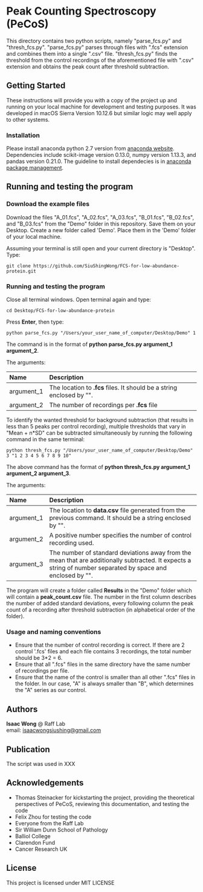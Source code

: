# Peak Counting Spectroscopy (PeCoS)
This directory contains two python scripts, namely "parse_fcs.py" and "thresh_fcs.py". "parse_fcs.py" parses through files with ".fcs" extension and combines them into a single ".csv" file. "thresh_fcs.py" finds the threshold from the control recordings of the aforementioned file with ".csv" extension and obtains the peak count after threshold subtraction.

## Getting Started

These instructions will provide you with a copy of the project up and running on your local machine for development and testing purposes. It was developed in macOS Sierra Version 10.12.6 but similar logic may well apply to other systems.

### Installation

Please install anaconda python 2.7 version from [anaconda website](https://www.anaconda.com/download/#macos). Dependencies include scikit-image version 0.13.0, numpy version 1.13.3, and pandas version 0.21.0. The guideline to install dependecies is in [anaconda package management](https://conda.io/projects/conda/en/latest/user-guide/tasks/manage-pkgs.html).

## Running and testing the program

### Download the example files

Download the files "A_01.fcs", "A_02.fcs", "A_03.fcs", "B_01.fcs", "B_02.fcs", and "B_03.fcs" from the "Demo" folder in this repository. Save them on your Desktop. Create a new folder called 'Demo'. Place them in the 'Demo' folder of your local machine.

Assuming your terminal is still open and your current directory is "Desktop". Type:  
```
git clone https://github.com/SiuShingWong/FCS-for-low-abundance-protein.git
```

### Running and testing the program
Close all terminal windows. Open terminal again and type:  
```
cd Desktop/FCS-for-low-abundance-protein
```
Press **Enter**, then type:  
```
python parse_fcs.py "/Users/your_user_name_of_computer/Desktop/Demo" 1
```
The command is in the format of **python parse_fcs.py argument_1 argument_2**.

The arguments:

| Name | Description |
| :--- | :-------------------------------------------------------------------------------------------- |
| argument_1 | The location to **.fcs** files. It should be a string enclosed by "". |
| argument_2 | The number of recordings per **.fcs** file |
  
To identify the wanted threshold for background subtraction (that results in less than 5 peaks per control recording), multiple thresholds that vary in "Mean + n*SD" can be subtracted simultaneously by running the following command in the same terminal:  
```
python thresh_fcs.py "/Users/your_user_name_of_computer/Desktop/Demo" 3 "1 2 3 4 5 6 7 8 9 10"
```

The above command has the format of **python thresh_fcs.py argument_1 argument_2 argument_3**.

The arguments:
  
| Name | Description |
| :--- | :-------------------------------------------------------------------------------------------- |
| argument_1 | The location to **data.csv** file generated from the previous command. It should be a string enclosed by "". |
| argument_2 | A positive number specifies the number of control recording used. |
| argument_3 | The number of standard deviations away from the mean that are additionally subtracted. It expects a string of number separated by space and enclosed by "". | 
  
The program will create a folder called **Results** in the "Demo" folder which will contain a **peak_count.csv** file. The number in the first column describes the number of added standard deviations, every following column the peak count of a recording after threshold subtraction (in alphabetical order of the folder).   

### Usage and naming conventions
- Ensure that the number of control recording is correct. If there are 2 control '.fcs' files and each file contains 3 recordings, the total number should be 3*2 = 6. 
- Ensure that all ".fcs" files in the same directory have the same number of recordings per file.
- Ensure that the name of the control is smaller than all other ".fcs" files in the folder. In our case, "A" is always smaller than "B", which determines the "A" series as our control.

## Authors
**Isaac Wong** @ Raff Lab  
email: isaacwongsiushing@gmail.com

## Publication
The script was used in XXX

## Acknowledgements
- Thomas Steinacker for kickstarting the project, providing the theoretical perspectives of PeCoS, reviewing this documentation, and testing the code
- Felix Zhou for testing the code
- Everyone from the Raff Lab
- Sir William Dunn School of Pathology
- Balliol College
- Clarendon Fund
- Cancer Research UK

## License
This project is licensed under MIT LICENSE
